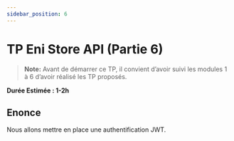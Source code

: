 ```yaml
---
sidebar_position: 6
---
```


# TP Eni Store API (Partie 6)

> **Note:** Avant de démarrer ce TP, il convient d’avoir suivi les modules 1 à 6 d’avoir réalisé les TP proposés.

**Durée Estimée : 1-2h**

## Enonce

Nous allons mettre en place une authentification JWT.